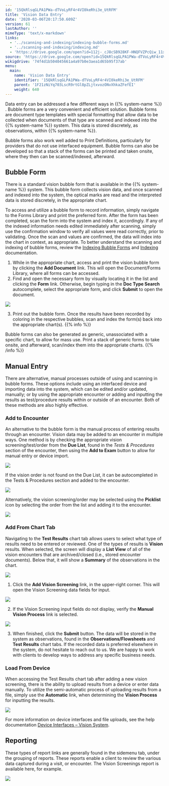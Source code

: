 ```yaml
---
id: '15QkRlsqGLPA1PWa-dTVoLyRF4r4VI0keRhi3e_UtRFM'
title: 'Vision Data Entry'
date: '2020-03-06T20:17:50.609Z'
version: 61
lastAuthor: ''
mimeType: 'text/x-markdown'
links:
  - '../scanning-and-indexing/indexing-bubble-forms.md'
  - '../scanning-and-indexing/indexing.md'
  - 'https://drive.google.com/open?id=112j-_cJ8cSB928KF-HNQFVZPcQiw_11x8p77UtzmqMs'
source: 'https://drive.google.com/open?id=15QkRlsqGLPA1PWa-dTVoLyRF4r4VI0keRhi3e_UtRFM'
wikigdrive: '74f4d1b504045661a4a97b0e3aea1d65b95f37ab'
menu:
  main:
    name: 'Vision Data Entry'
    identifier: '15QkRlsqGLPA1PWa-dTVoLyRF4r4VI0keRhi3e_UtRFM'
    parent: '1F21zNiYq703LscR9rtGl8pZLjtxvozONvXhkaZFefEI'
    weight: 640
---
```

Data entry can be addressed a few different ways in {{% system-name %}} . Bubble forms are a very convenient and efficient solution. Bubble forms are document type templates with special formatting that allow data to be collected when documents of that type are scanned and indexed into the {{% system-name %}} system. This data is stored discretely, as observations, within {{% system-name %}}.

Bubble forms also work well added to Print Definitions, particularly for providers that do not use interfaced equipment. Bubble forms can also be developed so that a stack of the forms can be printed and taken onsite, where they then can be scanned/indexed, afterward.
  
## Bubble Form  
  
There is a standard vision bubble form that is available in the {{% system-name %}} system. This bubble form collects vision data, and once scanned and indexed into the system, the optical marks are read and the interpreted data is stored discretely, in the appropriate chart.

To access and utilize a bubble form to record information, simply navigate to the Forms Library and print the preferred form. After the form has been completed, scan the form into the system and index it, accordingly. If any of the indexed information needs edited immediately after scanning, simply use the confirmation window to verify all values were read correctly, prior to validating. Once the scan and values are confirmed, the data will index into the chart in context, as appropriate. To better understand the scanning and indexing of bubble forms, review the [Indexing Bubble Forms](../scanning-and-indexing/indexing-bubble-forms.md) and [Indexing](../scanning-and-indexing/indexing.md) documentation.
1. While in the appropriate chart, access and print the vision bubble form by clicking the <strong>Add Document</strong> link. This will open the Document/Forms Library, where all forms can be accessed.
2. Find and open the necessary form by visually locating it in the list and clicking the <strong>Form</strong> link. Otherwise, begin typing in the <strong>Doc Type Search</strong> autocomplete, select the appropriate form, and click <strong>Submit</strong> to open the document.
  
![](../vision-data-entry.assets/bfebe1e7a6b81197fa3e531248a1bb90.png)  

3. Print out the bubble form. Once the results have been recorded by coloring in the respective bubbles, scan and index the form(s) back into the appropriate chart(s).
{{% info %}}

Bubble forms can also be generated as generic, unassociated with a specific chart, to allow for mass use. Print a stack of generic forms to take onsite, and afterward, scan/index them into the appropriate charts.
{{% /info %}}
  
## Manual Entry  

There are alternative, manual processes outside of using and scanning in bubble forms. These options include using an interfaced device and importing data into the system, which can be edited and/or updated, manually; or by using the appropriate encounter or adding and inputting the results as test/procedure results within or outside of an encounter. Both of these methods are also highly effective.
  
### Add to Encounter  

An alternative to the bubble form is the manual process of entering results through an encounter.
Vision data may be added to an encounter in multiple ways. One method is by checking the appropriate vision screening/test/order from the **Due List**, found in the *Tests & Procedures* section of the encounter, then using the **Add to Exam** button to allow for manual entry or device import.
  
![](../vision-data-entry.assets/e64f54eecdefef092bc7b676967c0b39.png)  

If the vision order is not found on the Due List, it can be autocompleted in the Tests & Procedures section and added to the encounter.
  
![](../vision-data-entry.assets/f7aeb61fce920c42da70d8b2fe0b7381.png)  

Alternatively, the vision screening/order may be selected using the **Picklist** icon by selecting the order from the list and adding it to the encounter.
  
![](../vision-data-entry.assets/4e4af05114dfdb8756cd510c5ce68d92.png)  

  
### Add From Chart Tab  

Navigating to the **Test Results** chart tab allows users to select what type of results need to be entered or reviewed. One of the types of results is **Vision** results. When selected, the screen will display a **List View** of all of the vision encounters that are archived/closed (i.e., stored encounter documents). Below that, it will show a **Summary** of the observations in the chart.
  
![](../vision-data-entry.assets/87f6f4d68ae4d8aa8000e9d17e56c042.png)  

1. Click the <strong>Add Vision Screening</strong> link, in the upper-right corner. This will open the Vision Screening data fields for input.
  
![](../vision-data-entry.assets/25b32e9c45d52419e614c572927bdcd5.png)  

2. If the Vision Screening input fields do not display, verify the <strong>Manual Vision Process</strong> link is selected.
  
![](../vision-data-entry.assets/8d50c2002ae37ee94b04621a7f0535e6.png)  

3. When finished, click the <strong>Submit</strong> button.
The data will be stored in the system as observations, found in the **Observations/Flowsheets** and **Test Results** chart tabs. If the recorded data is preferred elsewhere in the system, do not hesitate to reach out to us. We are happy to work with clients to develop ways to address any specific business needs.
  
### Load From Device  

When accessing the Test Results chart tab after adding a new vision screening, there is the ability to upload results from a device or enter data manually. To utilize the semi-automatic process of uploading results from a file, simply use the **Automatic** link, when determining the **Vision Process** for inputting the results.
  
![](../vision-data-entry.assets/1729a184abfd46d775fdece5a9ff5a01.png)  

For more information on device interfaces and file uploads, see the help documentation [Device Interfaces – Vision System](https://drive.google.com/open?id=112j-_cJ8cSB928KF-HNQFVZPcQiw_11x8p77UtzmqMs).
  
## Reporting  

These types of report links are generally found in the sidemenu tab, under the grouping of reports. These reports enable a client to review the various data captured during a visit, or encounter. The Vision Screenings report is available here, for example.
  
![](../vision-data-entry.assets/04f5c30a649a36abbd640bf475de447e.png)  

